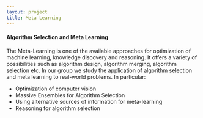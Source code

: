 ```yaml
---
layout: project
title: Meta Learning
---
```

<h4>Algorithm Selection and Meta Learning</h4>
  
The Meta-Learning is one of the available approaches for optimization of machine learning, knowledge discovery and reasoning. It offers a variety of possibilities such as algorithm design, algorithm merging, algorithm selection etc. In our group we study the application of algorithm selection and meta learning to real-world problems. In particular:

  - Optimization of computer vision
  - Massive Ensembles for Algorithm Selection
  - Using alternative sources of information for meta-learning
  - Reasoning for algorithm selection

